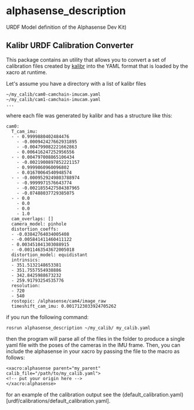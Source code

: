 # alphasense_description
URDF Model definition of the Alphasense Dev Kit)

## Kalibr URDF Calibration Converter
This package contains an utility that allows you to convert a set of calibration files created by [kalibr](https://github.com/ethz-asl/kalibr)
into the YAML format that is loaded by the xacro at runtime.

Let's assume you have a directory with a list of kalibr files 

```
~/my_calib/cam0-camchain-imucam.yaml
~/my_calib/cam1-camchain-imucam.yaml
...
```
where each file was generated by kalibr and has a structure like this:
```
cam0:
  T_cam_imu:
  - - 0.9999880402484476
    - -0.000942427662931895
    - -0.004799082221662863
    - 0.006416247252956556
  - - 0.004797008865106434
    - -0.0021900897852221157
    - 0.9999860960096802
    - 0.01670064540948574
  - - -0.0009529249803788974
    - -0.9999971576643774
    - -0.0021855427584387965
    - -0.07488037729385075
  - - 0.0
    - 0.0
    - 0.0
    - 1.0
  cam_overlaps: []
  camera_model: pinhole
  distortion_coeffs:
  - -0.03842764034005408
  - -0.005841411460411122
  - 0.003451041303088915
  - -0.0011463543672005018
  distortion_model: equidistant
  intrinsics:
  - 351.5132148653381
  - 351.7557554938886
  - 342.8425988673232
  - 259.91793254535776
  resolution:
  - 720
  - 540
  rostopic: /alphasense/cam4/image_raw
  timeshift_cam_imu: 0.0017123033924705262
```

if you run the following command:
```
rosrun alphasense_description ~/my_calib/ my_calib.yaml
```
then the program will parse all of the files in the folder to produce a single yaml file with the poses of the cameras in the IMU frame.
Then, you can include the alphasense in your xacro by passing the file to the macro as follows:
```
<xacro:alphasense parent="my_parent" calib_file="/path/to/my_calib.yaml">
<!-- put your origin here -->
</xacro:alphasense>
```
for an example of the calibration output see the (default_calibration.yaml)[urdf/calibrations/default_calibration.yaml].



